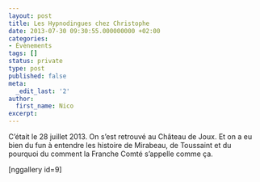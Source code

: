 ```yaml
---
layout: post
title: Les Hypnodingues chez Christophe
date: 2013-07-30 09:30:55.000000000 +02:00
categories:
- Évènements
tags: []
status: private
type: post
published: false
meta:
  _edit_last: '2'
author:
  first_name: Nico
excerpt:
---
```

<p>C’était le 28 juillet 2013. On s’est retrouvé au Château de Joux. Et on a eu bien du fun à entendre les histoire de Mirabeau, de Toussaint et du pourquoi du comment la Franche Comté s’appelle comme ça.</p>
<p>[nggallery id=9]<a href="https://hypnodingues.org/wp-admin/post-new.php#visibility"><br />
</a></p>
